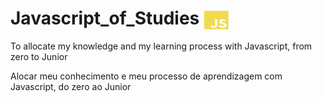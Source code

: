 # Javascript_of_Studies <img align="center" alt="Rafa-Js" height="30" width="40" src="https://raw.githubusercontent.com/devicons/devicon/master/icons/javascript/javascript-plain.svg">
To allocate my knowledge and my learning process with Javascript, from zero to Junior

Alocar meu conhecimento e meu processo de aprendizagem com Javascript, do zero ao Junior
